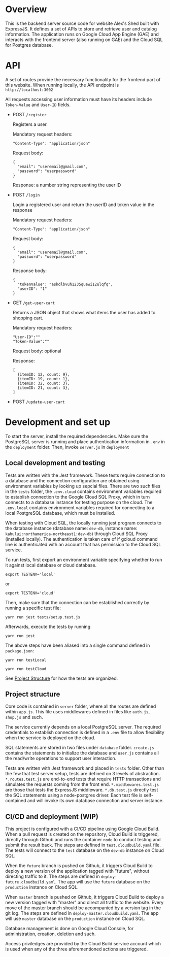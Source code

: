 # Overview

This is the backend server source code for website Alex's Shed built with
ExpressJS. It defines a set of APIs to store and retrieve user and catalog 
information. The application runs on Google Cloud App Engine (GAE) and 
interacts with the frontend server (also running on GAE) and the Cloud SQL 
for Postgres database.

# API

A set of routes provide the necessary functionality for the frontend part
of this website. When running locally, the API endpoint is 
`http://localhost:3002`

All requests accessing user information must have its headers include
`Token-Value` and `User-ID` fields.

- POST `/register`

  Registers a user. 
  
  Mandatory request headers:
  ```
  "Content-Type": "application/json"
  ```

  Request body:
  ```
  {
    "email": "useremail@gmail.com",
    "password": "userpassword"
  }
  ```

  Response: a number string representing the user ID

- POST `/login` 

  Login a registered user and return the userID and token value in the 
  response

  Mandatory request headers:
  ```
  "Content-Type": "application/json"
  ```

  Request body:
  ```
  {
    "email": "useremail@gmail.com",
    "password": "userpassword"
  }
  ```

  Response body:
  ```
  {
    "tokenValue": "askdlbvuh1235quewi12ulqfq",
    "userID": "1"
  }
  ```

- GET `/get-user-cart`

  Returns a JSON object that shows what items the user has added to shopping
  cart.

  Mandatory request headers:
  ```
  "User-ID":""
  "Token-Value":""
  ```

  Request body: optional

  Response: 
  ```
  [
    {itemID: 12, count: 9},
    {itemID: 19, count: 1},
    {itemID: 32, count: 3},
    {itemID: 21, count: 3},
  ]
  ```

- POST `/update-user-cart`


# Development and set up 

To start the server, install the required dependencies. Make sure the
PostgreSQL server is running and place authentication information
in `.env` in the `deployment` folder. Then, invoke `server.js` in `deployment`

## Local development and testing 

Tests are written with the Jest framework. These tests require connection
to a database and the connection configuration are obtained using environment
variables by looking up sepcial files. There are two such files in the `tests` 
folder, the `.env.cloud` contains environment variables required to establish
connection to the Google Cloud SQL Proxy, which in turn connects to a 
database instance for testing purpose on the cloud. The `.env.local` contains
environment variables required for connecting to a local PostgreSQL database,
which must be installed. 

When testing with Cloud SQL, the locally running jest program connects to the 
database instance (database name: `dev-db`, instance name: 
`kahului:northamerica-northeast1:dev-db`) through Cloud SQL Proxy 
(installed locally). The authentication is taken care of if gcloud command line
is authenticated with an account that has permission to the Cloud SQL service.

To run tests, first export an environment variable specifying whether to run
it against local database or cloud database.

`export TESTENV='local'` 

or 

`export TESTENV='cloud'`

Then, make sure that the connection can be established correctly by running 
a specific test file: 

`yarn run jest tests/setup.test.js` 

Afterwards, execute the tests by running

`yarn run jest`

The above steps have been aliased into a single command defined in 
`package.json`:

`yarn run testLocal`

`yarn run testCloud`

See [Project Structure](#project-structure) for how the tests are organized.

## Project structure

Core code is contained in `server` folder, where all the routes are defined
within `app.js`. This file uses middlewares defined in files like 
`auth.js`, `shop.js` and such. 

The service currently depends on a local PostgreSQL server. The required
credentials to establish connection is defined in a `.env` file to allow
flexibility when the service is deployed on the cloud. 

SQL statements are stored in two files under `database` folder. `create.js` 
contains the statements to initialize the database and `user.js` contains
all the read/write operations to support user interaction.

Tests are written with Jest framework and placed in `tests` folder. Other than 
the few that test server setup, tests are defined on 3 levels of abstraction. 
`*.routes.test.js` are end-to-end tests that require HTTP transactions 
and simulates the requests coming from the front end. `*.middlewares.test.js`
are those that tests the ExpressJS middleware. `*.db.test.js` directly test
the SQL statements using a node-postgres driver. Each test file is 
self-contained and will invoke its own database connection
and server instance.

## CI/CD and deployment (WIP)

This project is configured with a CI/CD pipeline using Google Cloud Build.
When a pull request is created on the repository, Cloud Build is triggered,
directly through Github and runs the container `node` to conduct testing and
submit the result back. The steps are defined in `test.cloudbuild.yaml` file.
The tests will connect to the `test` database on the `dev-db` instance on
Cloud SQL. 

When the `future` branch is pushed on Github, it triggers Cloud Build to deploy a new
version of the application tagged with "future", without directing traffic
to it. The steps are defined in `deploy-future.cloudbuild.yaml`. The app
will use the `future` database on the `production` instance on Cloud SQL.

When `master` branch is pushed on Github, it triggers Cloud Build to deploy a new version
tagged with "master" and direct all traffic to the website. Every move of 
the master branch should be accompanied by a version tag in the git log. 
The steps are defined in `deploy-master.cloudbuild.yaml`. The app will use
`master` database on the `production` instance on Cloud SQL. 

Database management is done on Google Cloud Console, for administration,
creation, deletion and such. 

Access priviledges are provided by the Cloud Build service account
which is used when any of the three aforementioned actions are triggered. 
